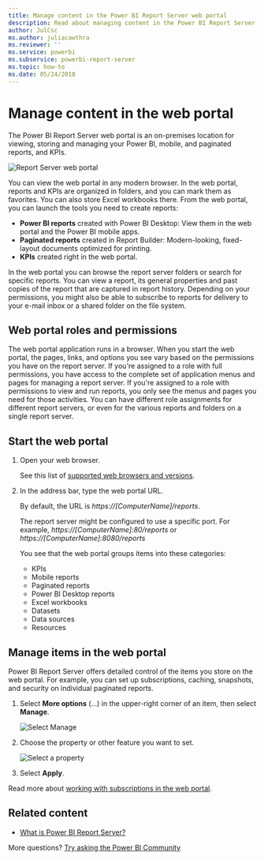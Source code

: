 ```yaml
---
title: Manage content in the Power BI Report Server web portal
description: Read about managing content in the Power BI Report Server web portal.
author: JulCsc
ms.author: juliacawthra
ms.reviewer: ''
ms.service: powerbi
ms.subservice: powerbi-report-server
ms.topic: how-to
ms.date: 05/24/2018
---
```

# Manage content in the web portal 
The Power BI Report Server web portal is an on-premises location for viewing, storing and managing your Power BI, mobile, and paginated reports, and KPIs.

![Report Server web portal](media/getting-around/report-server-web-portal.png)

You can view the web portal in any modern browser. In the web portal, reports and KPIs are organized in folders, and you can mark them as favorites. You can also store Excel workbooks there. From the web portal, you can launch the tools you need to create reports:

* **Power BI reports** created with Power BI Desktop: View them in the web portal and the Power BI mobile apps.
* **Paginated reports** created in Report Builder: Modern-looking, fixed-layout documents optimized for printing.
* **KPIs** created right in the web portal.

In the web portal you can browse the report server folders or search for specific reports. You can view a report, its general properties and past copies of the report that are captured in report history. Depending on your permissions, you might also be able to subscribe to reports for delivery to your e-mail inbox or a shared folder on the file system.

## Web portal roles and permissions
The web portal application runs in a browser. When you start the web portal, the pages, links, and options you see vary based on the permissions you have on the report server. If you're assigned to a role with full permissions, you have access to the complete set of application menus and pages for managing a report server. If you're assigned to a role with permissions to view and run reports, you only see the menus and pages you need for those activities. You can have different role assignments for different report servers, or even for the various reports and folders on a single report server.

## Start the web portal
1. Open your web browser.
   
    See this list of [supported web browsers and versions](browser-support.md).
2. In the address bar, type the web portal URL.
   
    By default, the URL is <em>https://[ComputerName]/reports</em>.
   
    The report server might be configured to use a specific port. For example, <em>https://[ComputerName]:80/reports</em> or <em>https://[ComputerName]:8080/reports</em>
   
    You see that the web portal groups items into these categories:
   
   * KPIs
   * Mobile reports
   * Paginated reports
   * Power BI Desktop reports
   * Excel workbooks
   * Datasets
   * Data sources
   * Resources

## Manage items in the web portal
Power BI Report Server offers detailed control of the items you store on the web portal. For example, you can set up subscriptions, caching, snapshots, and security on individual paginated reports.

1. Select **More options** (...) in the upper-right corner of an item, then select **Manage**.
   
    ![Select Manage](media/getting-around/report-server-web-portal-manage-ellipsis.png)
2. Choose the property or other feature you want to set.
   
    ![Select a property](media/getting-around/report-server-web-portal-manage-properties.png)
3. Select **Apply**.

Read more about [working with subscriptions in the web portal](/sql/reporting-services/working-with-subscriptions-web-portal).

## Related content

* [What is Power BI Report Server?](get-started.md)

More questions? [Try asking the Power BI Community](https://community.powerbi.com/)